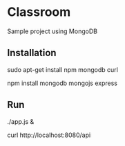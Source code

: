 Classroom
=========

Sample project using MongoDB

Installation
------------

sudo apt-get install npm mongodb curl

npm install mongodb mongojs express

Run
---

./app.js &

curl http://localhost:8080/api

